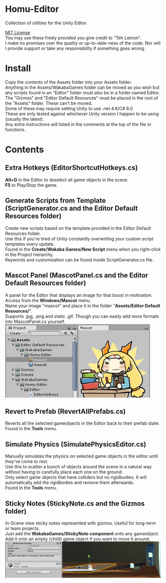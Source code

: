 # Homu-Editor
Collection of utilities for the Unity Editor.  

[MIT License](LICENSE)  
You may use these freely provided you give credit to "Teh Lemon".  
I make no promises over the quality or up-to-date-ness of the code. Nor will I provide support or take any responsibility if something goes wrong.  

# Install
Copy the contents of the Assets folder into your Assets folder.  
Anything in the Assets/WakabaGames folder can be moved as you wish but any scripts found in an "Editor" folder must also be in a folder named Editor.  
The "Gizmos" and "Editor Default Resources" must be placed in the root of the "Assets" folder. These can't be moved.  
Some of these may require setting Unity to use .net 4.6/C# 6.0.  
These are only tested against whichever Unity version I happen to be using (usually the latest).  
Any extra instructions will listed in the comments at the top of the file or functions.  

# Contents

## Extra Hotkeys (EditorShortcutHotkeys.cs)
**Alt+D** in the Editor to deselect all game objects in the scene.  
**F5** to Play/Stop the game.  

## Generate Scripts from Template (ScriptGenerator.cs and the Editor Default Resources folder)
Create new scripts based on the template provided in the Editor Default Resources folder.  
Use this if you're tired of Unity constantly overwriting your custom script templates every update.  
Found in the **Create/Wakaba Games/New Script** menu when you right-click in the Project hierarchy.  
Keywords and customization can be found inside ScriptGenerator.cs file.

## Mascot Panel (MascotPanel.cs and the Editor Default Resources folder)
A panel for the Editor that displays an image for that boost in motivation.  
Access from the **Windows/Mascot** menu.  
Name your image "mascot" and place it in the folder "**Assets/Editor Default Resources/**".  
Supports .jpg, .png and static .gif. Though you can easily add more formats into MascotPanel.cs yourself. 
![Mascot screenshot](Doc/Images/Mascot.png)

## Revert to Prefab (RevertAllPrefabs.cs)
Reverts all the selected gameobjects in the Editor back to their prefab state.  
Found in the **Tools** menu.

## Simulate Physics (SimulatePhysicsEditor.cs)
Manually simulates the physics on selected game objects in the editor until they've come to rest.  
Use this to scatter a bunch of objects around the scene in a natural way without having to carefully place each one on the ground.  
Only select game objects that have colliders but no rigidbodies. It will automatically add the rigidbodies and remove them afterwards.  
Found in the **Tools** menu.


## Sticky Notes (StickyNote.cs and the Gizmos folder)  
In-Scene view sticky notes represented with gizmos. Useful for long-term or team projects.  
Just add the **WakabaGames/StickyNote component** onto any gameobject.  
Add it onto an empty (child) game object if you want to move it around.  
![StickyNotes screenshot](Doc/Images/StickyNote.png)